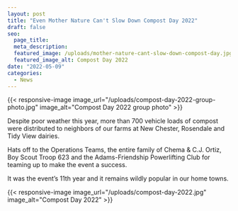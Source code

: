 ```yaml
---
layout: post
title: "Even Mother Nature Can't Slow Down Compost Day 2022"
draft: false
seo:
  page_title:
  meta_description:
  featured_image: /uploads/mother-nature-cant-slow-down-compost-day.jpg
  featured_image_alt: Compost Day 2022
date: "2022-05-09"
categories: 
  - News
---
```


{{< responsive-image image_url="/uploads/compost-day-2022-group-photo.jpg" image_alt="Compost Day 2022 group photo" >}}

Despite poor weather this year, more than 700 vehicle loads of compost were distributed to neighbors of our farms at New Chester, Rosendale and Tidy View dairies.

Hats off to the Operations Teams, the entire family of Chema & C.J. Ortiz, Boy Scout Troop 623 and the Adams-Friendship Powerlifting Club for teaming up to make the event a success.

It was the event’s 11th year and it remains wildly popular in our home towns.

{{< responsive-image image_url="/uploads/compost-day-2022.jpg" image_alt="Compost Day 2022" >}}